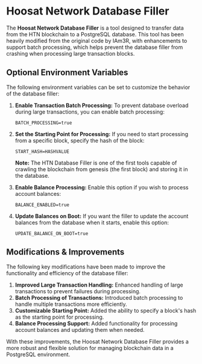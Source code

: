 # Hoosat Network Database Filler

The **Hoosat Network Database Filler** is a tool designed to transfer data from the HTN blockchain to a PostgreSQL database. This tool has been heavily modified from the original code by IAm3R, with enhancements to support batch processing, which helps prevent the database filler from crashing when processing large transaction blocks.

## Optional Environment Variables

The following environment variables can be set to customize the behavior of the database filler:

1. **Enable Transaction Batch Processing:**
   To prevent database overload during large transactions, you can enable batch processing:
   ```
   BATCH_PROCESSING=true
   ```

2. **Set the Starting Point for Processing:**
   If you need to start processing from a specific block, specify the hash of the block:
   ```
   START_HASH=HASHVALUE
   ```
   **Note:** The HTN Database Filler is one of the first tools capable of crawling the blockchain from genesis (the first block) and storing it in the database.

3. **Enable Balance Processing:**
   Enable this option if you wish to process account balances:
   ```
   BALANCE_ENABLED=true
   ```

4. **Update Balances on Boot:**
   If you want the filler to update the account balances from the database when it starts, enable this option:
   ```
   UPDATE_BALANCE_ON_BOOT=true
   ```

## Modifications & Improvements

The following key modifications have been made to improve the functionality and efficiency of the database filler:

1. **Improved Large Transaction Handling:** Enhanced handling of large transactions to prevent failures during processing.
2. **Batch Processing of Transactions:** Introduced batch processing to handle multiple transactions more efficiently.
3. **Customizable Starting Point:** Added the ability to specify a block's hash as the starting point for processing.
4. **Balance Processing Support:** Added functionality for processing account balances and updating them when needed.

With these improvements, the Hoosat Network Database Filler provides a more robust and flexible solution for managing blockchain data in a PostgreSQL environment.
